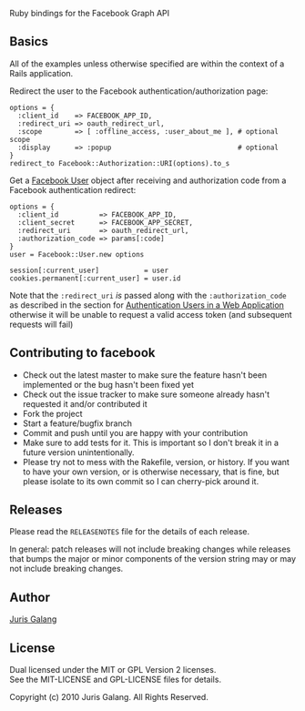 Ruby bindings for the Facebook Graph API

Basics
------
All of the examples unless otherwise specified are within the context of a 
Rails application.

Redirect the user to the Facebook authentication/authorization page:

    options = {
      :client_id    => FACEBOOK_APP_ID, 
      :redirect_uri => oauth_redirect_url,
      :scope        => [ :offline_access, :user_about_me ], # optional scope
      :display      => :popup                               # optional
    }
    redirect_to Facebook::Authorization::URI(options).to_s

Get a [Facebook User](http://developers.facebook.com/docs/reference/api/user) 
object after receiving and authorization code from a Facebook authentication 
redirect:

    options = { 
      :client_id          => FACEBOOK_APP_ID, 
      :client_secret      => FACEBOOK_APP_SECRET, 
      :redirect_uri       => oauth_redirect_url,
      :authorization_code => params[:code] 
    }
    user = Facebook::User.new options

    session[:current_user]           = user
    cookies.permanent[:current_user] = user.id
    
Note that the `:redirect_uri` *is* passed along with the `:authorization_code`
as described in the section for [Authentication Users in a Web Application](http://developers.facebook.com/docs/authentication/#authenticating-users-in-a-web-application)
otherwise it will be unable to request a valid access token (and subsequent 
requests will fail)

Contributing to facebook
------------------------
 
* Check out the latest master to make sure the feature hasn't been implemented 
  or the bug hasn't been fixed yet
* Check out the issue tracker to make sure someone already hasn't requested it 
  and/or contributed it
* Fork the project
* Start a feature/bugfix branch
* Commit and push until you are happy with your contribution
* Make sure to add tests for it. This is important so I don't break it in a 
  future version unintentionally.
* Please try not to mess with the Rakefile, version, or history. If you want 
  to have your own version, or is otherwise necessary, that is fine, but please 
  isolate to its own commit so I can cherry-pick around it.

Releases
--------
Please read the `RELEASENOTES` file for the details of each release. 

In general: patch releases will not include breaking changes while releases 
that bumps the major or minor components of the version string may or may not 
include breaking changes.

Author
------
[Juris Galang](http://github.com/jurisgalang/)

License
-------
Dual licensed under the MIT or GPL Version 2 licenses.  
See the MIT-LICENSE and GPL-LICENSE files for details.

Copyright (c) 2010 Juris Galang. All Rights Reserved.
